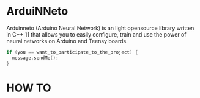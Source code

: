 # ArduiNNeto
Arduinneto (Arduino Neural Network) is an light opensource library written in C++ 11 that allows you to easily configure, train and use the power of neural networks on Arduino and Teensy boards.

```C++
if (you == want_to_participate_to_the_project) { 
  message.sendMe();
}
```

# HOW TO


